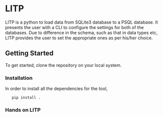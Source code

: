 # LITP

LITP is a python to load data from SQLite3 database to a PSQL database. It presents the user with a CLI
to configure the settings for both of the databases. Due to difference in the schema, such as that in data types etc, LITP provides the user to set the appropriate ones as per his/her choice.

## Getting Started

To get started, clone the repository on your local system. 

### Installation

In order to install all the dependencies for the tool,

```
   pip install .
```

### Hands on LITP
